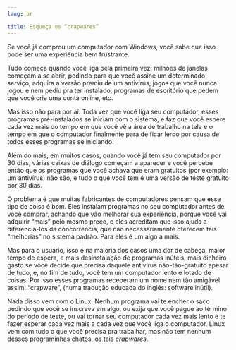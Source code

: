 ```yaml
---
lang: br

title: Esqueça os “crapwares”
---
```


Se você já comprou um computador com Windows, você sabe que isso pode ser uma experiência bem frustrante.

Tudo começa quando você liga pela primeira vez: milhões de janelas começam a se abrir, pedindo para que você assine um determinado serviço, adquira a versão premiu de um antivírus, jogos que você nunca jogou e nem pediu pra ter instalado, programas de escritório que pedem que você crie uma conta online, etc.

Mas isso não para por aí. Toda vez que você liga seu computador, esses programas pré-instalados se iniciam com o sistema, e faz que você espere cada vez mais do tempo em que você vê a área de trabalho na tela e o tempo em que o computador finalmente para de ficar lerdo por causa de todos esses programas se iniciando. 

Além do mais, em muitos casos, quando você já tem seu computador por 30 dias, várias caixas de diálogo começam a aparecer e você percebe então que os programas que você achava que eram gratuitos (por exemplo: um antivírus) não são, e tudo o que você tem é uma versão de teste gratuito por 30 dias.

O problema é que muitas fabricantes de computadores pensam que esse tipo de coisa é bom. Eles instalam programas no seu computador antes de você comprar, achando que vão melhorar sua experiência, porque você vai adquirir “mais” pelo mesmo preço, e eles acreditam que isso ajuda a diferenciá-los da concorrência, que não necessariamente oferecem tais “melhorias” no sistema padrão. Para eles é um algo a mais.

Mas para o usuário, isso é na maioria dos casos uma dor de cabeça, maior tempo de espera, e mais desinstalação de programas inúteis, mais dinheiro gasto se você decide que precisa daquele antivírus não-tão-gratuito apesar de tudo, e, no fim de tudo, você tem um computador lento e lotado de coisas. Por isso esses programas receberam um nome nem tão amigável assim: “crapware”, (numa tradução educada do inglês: software inútil).

Nada disso vem com o Linux. Nenhum programa vai te encher o saco pedindo que você se inscreva em algo, ou exija que você pague ao término do período de teste, ou vai tornar seu computador cada vez mais lento e te fazer esperar cada vez mais a cada vez que você liga o computador. Linux vem com tudo o que você precisa pra trabalhar, mas não tem nenhum desses programinhas chatos, os tais <i>crapwares</i>.








